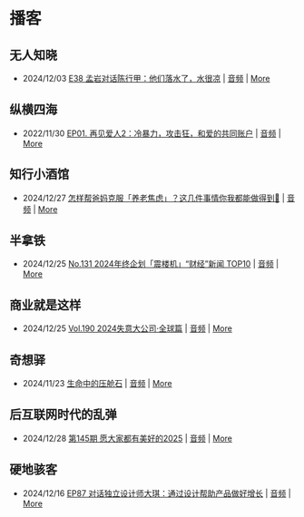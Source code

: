 # 播客

## 无人知晓
- 2024/12/03 [E38 孟岩对话陈行甲：他们落水了，水很凉](https://www.xiaoyuzhoufm.com/episode/674993fcc3b2a2f334681d1c) | [音频](https://dts-api.xiaoyuzhoufm.com/track/611719d3cb0b82e1df0ad29e/674993fcc3b2a2f334681d1c/media.xyzcdn.net/ltQLGAGNRRRTiQZqd_ZmhAAewLcp.m4a) | [More](channels/%E6%97%A0%E4%BA%BA%E7%9F%A5%E6%99%93.md)

## 纵横四海
- 2022/11/30 [EP01. 再见爱人2：冷暴力，攻击狂，和爱的共同账户](https://www.ximalaya.com/sound/592716797) | [音频](https://aod.cos.tx.xmcdn.com/storages/26c6-audiofreehighqps/E9/4E/GKwRIUEHXOodAq7-QQHYdhCw-aacv2-48K.m4a) | [More](channels/%E7%BA%B5%E6%A8%AA%E5%9B%9B%E6%B5%B7.md)

## 知行小酒馆
- 2024/12/27 [怎样帮爸妈克服「养老焦虑」？这几件事情你我都能做得到💪](https://www.xiaoyuzhoufm.com/episode/676e442e15a5fd520efb0a5a) | [音频](https://dts-api.xiaoyuzhoufm.com/track/6013f9f58e2f7ee375cf4216/676e442e15a5fd520efb0a5a/media.xyzcdn.net/lltnCdPesvGwxLYh_u9v_sXSeL8p.m4a) | [More](channels/%E7%9F%A5%E8%A1%8C%E5%B0%8F%E9%85%92%E9%A6%86.md)

## 半拿铁
- 2024/12/25 [No.131 2024年终企划「震楼机」“财经”新闻 TOP10](https://www.ximalaya.com/sound/787376327) | [音频](https://tk.wavpub.com/WPDL_deXYMTpGhLqdXKuMXSKQjhBFNBcZZGCfZAzMCQHzNjqwGyHUKPNhsBzfky-f8.m4a) | [More](channels/%E5%8D%8A%E6%8B%BF%E9%93%81.md)

## 商业就是这样
- 2024/12/25 [Vol.190 2024失意大公司·全球篇](https://www.ximalaya.com/sound/787611220) | [音频](https://aod.cos.tx.xmcdn.com/storages/a141-audiofreehighqps/4D/C0/GKwRIDoLQgE8ANY1qANHMnCV.m4a) | [More](channels/%E5%95%86%E4%B8%9A%E5%B0%B1%E6%98%AF%E8%BF%99%E6%A0%B7.md)

## 奇想驿
- 2024/11/23 [生命中的压舱石](https://www.xiaoyuzhoufm.com/episode/67403d1d11045e78e5105c6f) | [音频](https://dts-api.xiaoyuzhoufm.com/track/6034daea97755b8fc9c66480/67403d1d11045e78e5105c6f/media.xyzcdn.net/lmERsWF4hFJGK9PjHGzOwQnbz-Ge.m4a) | [More](channels/%E5%A5%87%E6%83%B3%E9%A9%BF.md)

## 后互联网时代的乱弹
- 2024/12/28 [第145期 愿大家都有美好的2025](https://hosting.wavpub.cn/pie/ep145/) | [音频](https://tk.wavpub.com/WPDL_nRJJudesarQTnNENmZmVhLJNVeFpmDtSeYRZJcTURjRWAWCXQcdzRFpWrH-3c.mp3) | [More](channels/%E5%90%8E%E4%BA%92%E8%81%94%E7%BD%91%E6%97%B6%E4%BB%A3%E7%9A%84%E4%B9%B1%E5%BC%B9.md)

## 硬地骇客
- 2024/12/16 [EP87 对话独立设计师大琪：通过设计帮助产品做好增长](https://www.xiaoyuzhoufm.com/episode/675ff5d27d8426f69282fc29) | [音频](https://dts-api.xiaoyuzhoufm.com/track/640ee2438be5d40013fe4a87/675ff5d27d8426f69282fc29/media.xyzcdn.net/luymYtT48g_EJWsL6bfukO2xsdOC.m4a) | [More](channels/%E7%A1%AC%E5%9C%B0%E9%AA%87%E5%AE%A2.md)


